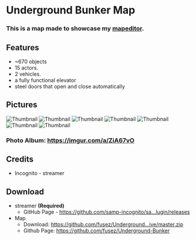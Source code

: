 # Underground Bunker Map
### This is a map made to showcase my [mapeditor](https://github.com/fusez/Map-Editor-V3).

## Features
* ~670 objects
* 15 actors.
* 2 vehicles.
* a fully functional elevator
* steel doors that open and close automatically

## Pictures
![Thumbnail](https://preview.ibb.co/nkdJF8/sa_mp_098.jpg)
![Thumbnail](https://preview.ibb.co/mh8JF8/sa_mp_111.jpg)
![Thumbnail](https://preview.ibb.co/gikLTT/sa_mp_121.jpg)
![Thumbnail](https://preview.ibb.co/bMBuoT/sa_mp_124.jpg)
![Thumbnail](https://preview.ibb.co/cWPsa8/sa_mp_126.jpg)
![Thumbnail](https://preview.ibb.co/fbhCa8/sa_mp_131.jpg)
![Thumbnail](https://preview.ibb.co/jbfLTT/sa_mp_155.jpg)
### Photo Album: https://imgur.com/a/ZiA67vO

## Credits
* Incognito - streamer

## Download
* streamer **(Required)**
  * GitHub Page - https://github.com/samp-incognito/sa...lugin/releases
* Map
  * Download: https://github.com/fusez/Underground...ive/master.zip
  * Github Page: https://github.com/fusez/Underground-Bunker







